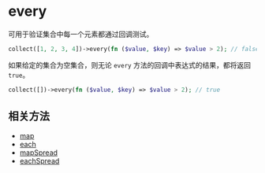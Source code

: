 # every

可用于验证集合中每一个元素都通过回调测试。

```php
collect([1, 2, 3, 4])->every(fn ($value, $key) => $value > 2); // false
```

如果给定的集合为空集合，则无论 `every` 方法的回调中表达式的结果，都将返回 `true`。

```php
collect([])->every(fn ($value, $key) => $value > 2); // true
```

## 相关方法

- [map](map.md)
- [each](each.md)
- [mapSpread](mapSpread.md)
- [eachSpread](eachSpread.md)
